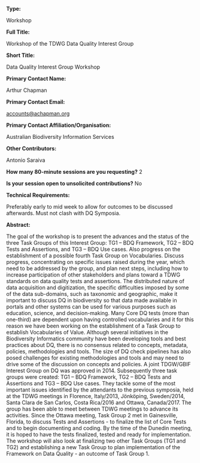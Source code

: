 

**Type:** 

Workshop

**Full Title:** 

Workshop of the TDWG Data Quality Interest Group

**Short Title:** 

Data Quality Interest Group Workshop

**Primary Contact Name:** 

Arthur Chapman

**Primary Contact Email:** 

[accounts@achapman.org](mailto:accounts@achapman.org)

**Primary Contact Affiliation/Organisation:** 

Australian Biodiversity Information Services

**Other Contributors:** 

Antonio Saraiva

**How many 80-minute sessions are you requesting?** 2

**Is your session open to unsolicited contributions?** No

**Technical Requirements:** 

Preferably early to mid week to allow for outcomes to be discussed afterwards. Must not clash with DQ Symposia.

**Abstract:** 

The goal of the workshop is to present the advances and the status of the three Task Groups of this Interest Group: TG1 – BDQ Framework, TG2 – BDQ Tests and Assertions, and TG3 – BDQ Use cases. Also progress on the establishment of a possible fourth Task Group on Vocabularies. Discuss progress, concentrating on specific issues raised during the year, which need to be addressed by the group, and plan next steps, including how to increase participation of other stakeholders and plans toward a TDWG standards on data quality tests and assertions. The distributed nature of data acquisition and digitization, the specific difficulties imposed by some of the data sub-domains, such as taxonomic and geographic, make it important to discuss DQ in biodiversity so that data made available in portals and other systems can be used for various purposes such as education, science, and decision-making. Many Core DQ tests (more than one-third) are dependent upon having controlled vocabularies and it for this reason we have been working on the establishment of a Task Group to establish Vocabularies of Value. Although several initiatives in the Biodiversity Informatics community have been developing tools and best practices about DQ, there is no consensus related to concepts, metadata, policies, methodologies and tools. The size of DQ check pipelines has also posed challenges for existing methodologies and tools and may need to drive some of the discussion on concepts and policies. A joint TDGW/GBIF Interest Group on DQ was approved in 2014. Subsequently three task groups were created: TG1 – BDQ Framework, TG2 – BDQ Tests and Assertions and TG3 – BDQ Use cases. They tackle some of the most important issues identified by the attendants to the previous symposia, held at the TDWG meetings in Florence, Italy/2013, Jönköping, Sweden/2014, Santa Clara de San Carlos, Costa Rica/2016 and Ottawa, Canada/2017. The group has been able to meet between TDWG meetings to advance its activities. Since the Ottawa meeting, Task Group 2 met in Gainesville, Florida, to discuss Tests and Assertions - to finalize the list of Core Tests and to begin documenting and coding. By the time of the Dunedin meeting, it is hoped to have the tests finalized, tested and ready for implementation. The workshop will also look at finalizing two other Task Groups (TG1 and TG2) and establishing a new Task Group to plan implementation of the Framework on Data Quality - an outcome of Task Group 1.

